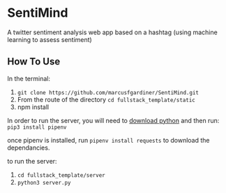 # SentiMind

A twitter sentiment analysis web app based on a hashtag (using machine learning to assess sentiment)

## How To Use

In the terminal:

1. `git clone https://github.com/marcusfgardiner/SentiMind.git`
2. From the route of the directory `cd fullstack_template/static`
3. npm install

In order to run the server, you will need to [download python](https://www.python.org/downloads/) and then run: `pip3 install pipenv`

once pipenv is installed, run `pipenv install requests` to download the dependancies.

to run the server:

1. `cd fullstack_template/server`
2. `python3 server.py`
